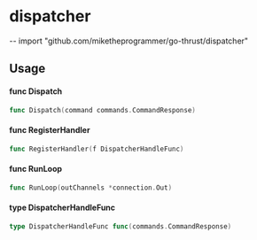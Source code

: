 # dispatcher
--
    import "github.com/miketheprogrammer/go-thrust/dispatcher"


## Usage

#### func  Dispatch

```go
func Dispatch(command commands.CommandResponse)
```

#### func  RegisterHandler

```go
func RegisterHandler(f DispatcherHandleFunc)
```

#### func  RunLoop

```go
func RunLoop(outChannels *connection.Out)
```

#### type DispatcherHandleFunc

```go
type DispatcherHandleFunc func(commands.CommandResponse)
```
